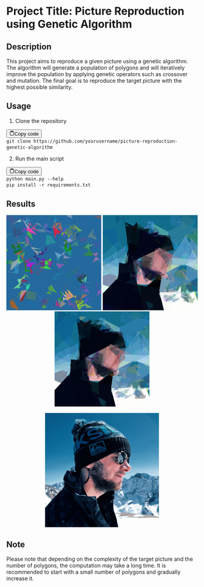 Project Title: Picture Reproduction using Genetic Algorithm
===========================================================

Description
-----------

This project aims to reproduce a given picture using a genetic algorithm. The algorithm will generate a population of polygons and will iteratively improve the population by applying genetic operators such as crossover and mutation. The final goal is to reproduce the target picture with the highest possible similarity.

Usage
-----

1.  Clone the repository

<pre><div class="bg-black mb-4 rounded-md"><div class="flex items-center relative text-gray-200 bg-gray-800 px-4 py-2 text-xs font-sans"><button class="flex ml-auto gap-2"><svg stroke="currentColor" fill="none" stroke-width="2" viewBox="0 0 24 24" stroke-linecap="round" stroke-linejoin="round" class="h-4 w-4" height="1em" width="1em" xmlns="http://www.w3.org/2000/svg"><path d="M16 4h2a2 2 0 0 1 2 2v14a2 2 0 0 1-2 2H6a2 2 0 0 1-2-2V6a2 2 0 0 1 2-2h2"></path><rect x="8" y="2" width="8" height="4" rx="1" ry="1"></rect></svg>Copy code</button></div><div class="p-4 overflow-y-auto"><code class="!whitespace-pre-wrap hljs language-bash">git <span class="hljs-built_in">clone</span> https://github.com/yourusername/picture-reproduction-genetic-algorithm
</code></div></div></pre>

2.  Run the main script

<pre><div class="bg-black mb-4 rounded-md"><div class="flex items-center relative text-gray-200 bg-gray-800 px-4 py-2 text-xs font-sans"><button class="flex ml-auto gap-2"><svg stroke="currentColor" fill="none" stroke-width="2" viewBox="0 0 24 24" stroke-linecap="round" stroke-linejoin="round" class="h-4 w-4" height="1em" width="1em" xmlns="http://www.w3.org/2000/svg"><path d="M16 4h2a2 2 0 0 1 2 2v14a2 2 0 0 1-2 2H6a2 2 0 0 1-2-2V6a2 2 0 0 1 2-2h2"></path><rect x="8" y="2" width="8" height="4" rx="1" ry="1"></rect></svg>Copy code</button></div><div class="p-4 overflow-y-auto"><code class="!whitespace-pre-wrap hljs language-css">python <span class="hljs-selector-tag">main</span><span class="hljs-selector-class">.py</span> <span class="hljs-attr">--help</span>
pip <span class="hljs-built_in">install</span> <span class="hljs-attr">-r</span> <span class="hljs-selector-tag">requirements.txt</span>
</code></div></div></pre>


Results
-------

<!-- display assets/img.jpg :-->

<p align="center">
<img src="assets/drawing_00001.png" alt="drawing" width="250"/> <img src="assets/drawing_01000.png" alt="drawing" width="250"/> <img src="assets/drawing_02000.png" alt="drawing" width="250"/>
</p>

<p align="center">
    <img src="assets/img.jpg" alt="drawing" width="300"/>
</p>




Note
----

Please note that depending on the complexity of the target picture and the number of polygons, the computation may take a long time. It is recommended to start with a small number of polygons and gradually increase it.
